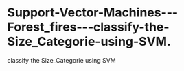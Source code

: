 # Support-Vector-Machines---Forest_fires---classify-the-Size_Categorie-using-SVM.
classify the Size_Categorie using SVM
